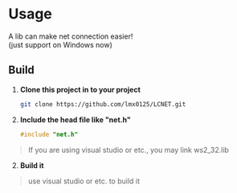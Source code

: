 # Usage

A lib can make net connection easier!<br>
(just support on Windows now)

## Build

1. **Clone this project in to your project**

    ```bash or cmd
    git clone https://github.com/lmx0125/LCNET.git
    ```

1. **Include the head file like "net.h"**

    ```cpp
    #include "net.h"
    ```

> If you are using visual studio or etc., you may link ws2_32.lib

2. **Build it**

> use visual studio or etc. to build it
